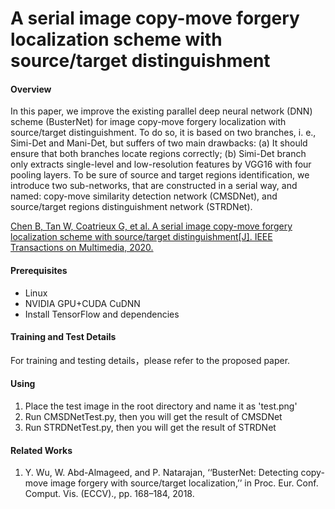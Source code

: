 # A serial image copy-move forgery localization scheme with source/target distinguishment

#### Overview
In this paper, we improve the existing parallel deep neural network (DNN) scheme (BusterNet) for image copy-move forgery localization with source/target distinguishment. To do so, it is based on two branches, i. e., Simi-Det and Mani-Det, but suffers of two main drawbacks: (a) It should ensure that both branches locate regions correctly; (b) Simi-Det branch only extracts single-level and low-resolution features by VGG16 with four pooling layers. To be sure of source and target regions identification, we introduce two sub-networks, that are constructed in a serial way, and named: copy-move similarity detection network (CMSDNet), and source/target regions distinguishment network (STRDNet).

[Chen B, Tan W, Coatrieux G, et al. A serial image copy-move forgery localization scheme with source/target distinguishment[J]. IEEE Transactions on Multimedia, 2020.](https://ieeexplore.ieee.org/abstract/document/9207851/)

#### Prerequisites
- Linux
- NVIDIA GPU+CUDA CuDNN 
- Install TensorFlow and dependencies

#### Training and Test Details
For training and testing details，please refer to the proposed paper.

#### Using

1.  Place the test image in the root directory and name it as 'test.png'
2.  Run CMSDNetTest.py, then you will get the result of CMSDNet
3.  Run STRDNetTest.py, then you will get the result of STRDNet

#### Related Works

1.  Y. Wu, W. Abd-Almageed, and P. Natarajan, ‘‘BusterNet: Detecting
    copy-move image forgery with source/target localization,’’ in Proc. Eur.
    Conf. Comput. Vis. (ECCV)., pp. 168–184, 2018.
